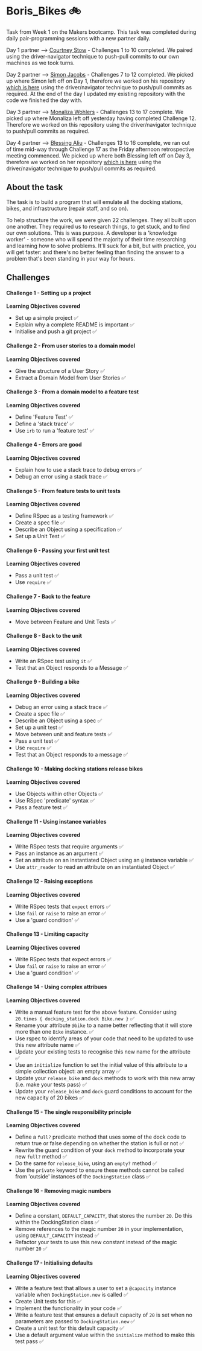 # Boris_Bikes :bike:

Task from Week 1 on the Makers bootcamp. This task was completed during daily pair-programming sessions with a new partner daily.

Day 1 partner --> [Courtney Stow](https://github.com/Court534) - Challenges 1 to 10 completed. We paired using the driver-navigator technique to push-pull commits to our own machines as we took turns.

Day 2 partner --> [Simon Jacobs](https://github.com/smoni19) - Challenges 7 to 12 completed. We picked up where Simon left off on Day 1, therefore we worked on his repository [which is here](https://github.com/smoni19/Boris_Bikes/commits/main) using the driver/navigator technique to push/pull commits as required. At the end of the day I updated my existing repository with the code we finished the day with.

Day 3 partner --> [Monaliza Wohlers](https://github.com/monawoh) - Challenges 13 to 17 complete. We picked up where Monaliza left off yesterday having completed Challenge 12. Therefore we worked on this repository using the driver/navigator technique to push/pull commits as required.

Day 4 partner --> [Blessing Aliu](https://github.com/blessingaliu) - Challenges 13 to 16 complete, we ran out of time mid-way through Challenge 17 as the Friday afternoon retrospective meeting commenced. We picked up where both Blessing left off on Day 3, therefore we worked on her repository [which is here](https://github.com/blessingaliu/boris_bikes_1) using the driver/navigator technique to push/pull commits as required.

## About the task
The task is to build a program that will emulate all the docking stations, bikes, and infrastructure (repair staff, and so on).

To help structure the work, we were given 22 challenges. They all built upon one another. They required us to research things, to get stuck, and to find our own solutions. This is was purpose. A developer is a 'knowledge worker' - someone who will spend the majority of their time researching and learning how to solve problems. It'll suck for a bit, but with practice, you will get faster: and there's no better feeling than finding the answer to a problem that's been standing in your way for hours.

## Challenges
#### Challenge 1 - Setting up a project
**Learning Objectives covered**
- Set up a simple project  :white_check_mark:
- Explain why a complete README is important  :white_check_mark:
- Initialise and push a git project  :white_check_mark:

#### Challenge 2 - From user stories to a domain model
**Learning Objectives covered**
- Give the structure of a User Story  :white_check_mark:
- Extract a Domain Model from User Stories  :white_check_mark:

#### Challenge 3 - From a domain model to a feature test
**Learning Objectives covered**
- Define 'Feature Test'  :white_check_mark:
- Define a 'stack trace'  :white_check_mark:
- Use `irb` to run a 'feature test'  :white_check_mark:

#### Challenge 4 - Errors are good
**Learning Objectives covered**
- Explain how to use a stack trace to debug errors  :white_check_mark:
- Debug an error using a stack trace  :white_check_mark:

#### Challenge 5 - From feature tests to unit tests
**Learning Objectives covered**
- Define RSpec as a testing framework  :white_check_mark:
- Create a spec file  :white_check_mark:
- Describe an Object using a specification  :white_check_mark:
- Set up a Unit Test  :white_check_mark:

#### Challenge 6 - Passing your first unit test
**Learning Objectives covered**
- Pass a unit test  :white_check_mark:
- Use `require`  :white_check_mark:

#### Challenge 7 - Back to the feature
**Learning Objectives covered**
- Move between Feature and Unit Tests  :white_check_mark:

#### Challenge 8 - Back to the unit
**Learning Objectives covered**
- Write an RSpec test using `it`  :white_check_mark:
- Test that an Object responds to a Message  :white_check_mark:

#### Challenge 9 - Building a bike
**Learning Objectives covered**
- Debug an error using a stack trace  :white_check_mark:
- Create a spec file  :white_check_mark:
- Describe an Object using a spec  :white_check_mark:
- Set up a unit test  :white_check_mark:
- Move between unit and feature tests  :white_check_mark:
- Pass a unit test  :white_check_mark:
- Use `require`  :white_check_mark:
- Test that an Object responds to a message  :white_check_mark:

#### Challenge 10 - Making docking stations release bikes
**Learning Objectives covered**
- Use Objects within other Objects  :white_check_mark:
- Use RSpec 'predicate' syntax  :white_check_mark:
- Pass a feature test  :white_check_mark:

#### Challenge 11 - Using instance variables
**Learning Objectives covered**
- Write RSpec tests that require arguments :white_check_mark:
- Pass an instance as an argument :white_check_mark:
- Set an attribute on an instantiated Object using an `@` instance variable :white_check_mark:
- Use `attr_reader` to read an attribute on an instantiated Object :white_check_mark:

#### Challenge 12 - Raising exceptions
**Learning Objectives covered**
- Write RSpec tests that `expect` errors :white_check_mark:
- Use `fail` or `raise` to raise an error :white_check_mark:
- Use a 'guard condition' :white_check_mark:

#### Challenge 13 - Limiting capacity
**Learning Objectives covered**
- Write RSpec tests that expect errors :white_check_mark:
- Use `fail` or `raise` to raise an error :white_check_mark:
- Use a 'guard condition' :white_check_mark:

#### Challenge 14 - Using complex attribues
**Learning Objectives covered**
- Write a manual feature test for the above feature. Consider using `20.times { docking_station.dock Bike.new }` :white_check_mark:
- Rename your attribute `@bike` to a name better reflecting that it will store more than one `Bike` instance. :white_check_mark:
- Use rspec to identify areas of your code that need to be updated to use this new attribute name :white_check_mark:
- Update your existing tests to recognise this new name for the attribute :white_check_mark:
- Use an `initialize` function to set the initial value of this attribute to a simple collection object: an empty array :white_check_mark:
- Update your `release_bike` and `dock` methods to work with this new array (i.e. make your tests pass) :white_check_mark:
- Update your `release_bike` and `dock` guard conditions to account for the new capacity of 20 bikes :white_check_mark:

#### Challenge 15 - The single responsibility principle
**Learning Objectives covered**
- Define a `full?` predicate method that uses some of the dock code to return true or false depending on whether the station is full or not :white_check_mark:
- Rewrite the guard condition of your `dock` method to incorporate your new `full?` method :white_check_mark:
- Do the same for `release_bike`, using an `empty?` method :white_check_mark:
- Use the `private` keyword to ensure these methods cannot be called from 'outside' instances of the `DockingStation` class :white_check_mark:

#### Challenge 16 - Removing magic numbers
**Learning Objectives covered**
- Define a constant, `DEFAULT_CAPACITY`, that stores the number `20`. Do this within the DockingStation class :white_check_mark:
- Remove references to the magic number `20` in your implementation, using `DEFAULT_CAPACITY` instead :white_check_mark:
- Refactor your tests to use this new constant instead of the magic number `20` :white_check_mark:

#### Challenge 17 - Initialising defaults
**Learning Objectives covered**
- Write a feature test that allows a user to set a `@capacity` instance variable when `DockingStation.new` is called :white_check_mark:
- Create Unit tests for this :white_check_mark:
- Implement the functionality in your code :white_check_mark:
- Write a feature test that ensures a default capacity of `20` is set when no parameters are passed to `DockingStation.new` :white_check_mark:
- Create a unit test for this default capacity :white_check_mark:
- Use a default argument value within the `initialize` method to make this test pass :white_check_mark: